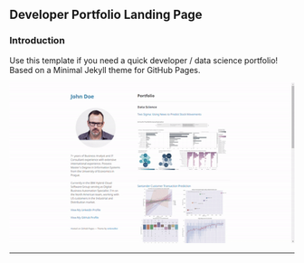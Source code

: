 ## Developer Portfolio Landing Page

### Introduction

Use this template if you need a quick developer / data science portfolio! Based on a Minimal Jekyll theme for GitHub Pages.

<img src="images/demo.gif?raw=true"/>

___


